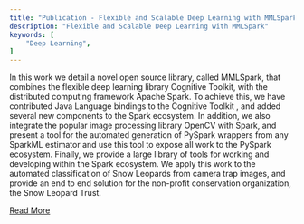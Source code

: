 ```yaml
---
title: "Publication - Flexible and Scalable Deep Learning with MMLSpark"
description: "Flexible and Scalable Deep Learning with MMLSpark"
keywords: [
	"Deep Learning",
]
---
```


In this work we detail a novel open source library, called MMLSpark, that combines the flexible deep learning library Cognitive Toolkit, with the distributed computing framework Apache Spark. To achieve this, we have contributed Java Language bindings to the Cognitive Toolkit <!--truncate--> , and added several new components to the Spark ecosystem. In addition, we also integrate the popular image processing library OpenCV with Spark, and present a tool for the automated generation of PySpark wrappers from any SparkML estimator and use this tool to expose all work to the PySpark ecosystem. Finally, we provide a large library of tools for working and developing within the Spark ecosystem. We apply this work to the automated classification of Snow Leopards from camera trap images, and provide an end to end solution for the non-profit conservation organization, the Snow Leopard Trust.

[Read More](https://www.microsoft.com/en-us/research/publication/flexible-and-scalable-deep-learning-with-mmlspark/)
